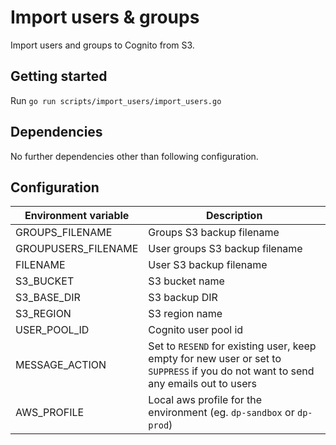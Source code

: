 # Import users & groups

Import users and groups to Cognito from S3.

## Getting started

 Run ```go run scripts/import_users/import_users.go```

## Dependencies

No further dependencies other than following configuration.

## Configuration

| Environment variable         | Description
| ---------------------------- | -----------
| GROUPS_FILENAME              | Groups S3 backup filename
| GROUPUSERS_FILENAME          | User groups S3 backup filename
| FILENAME                     | User S3 backup filename
| S3_BUCKET                    | S3 bucket name
| S3_BASE_DIR                  | S3 backup DIR
| S3_REGION                    | S3 region name
| USER_POOL_ID                 | Cognito user pool id
| MESSAGE_ACTION               | Set to `RESEND` for existing user, keep empty for new user or set to `SUPPRESS` if you do not want to send any emails out to users
| AWS_PROFILE                  | Local aws profile for the environment (eg. `dp-sandbox` or `dp-prod`)
